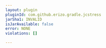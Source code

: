 ```yaml
---
layout: plugin
pluginId: com.github.erizo.gradle.jcstress
jarSha1: INVALID
isJarAvailable: false
error: NONE
violations: []

---
```

